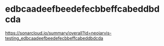 # edbcaadeefbeedefecbbeffcabeddbdcda
https://sonarcloud.io/summary/overall?id=neojarvis-testing_edbcaadeefbeedefecbbeffcabeddbdcda
